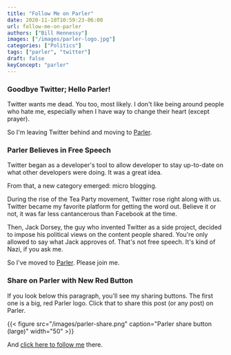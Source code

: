 ```yaml
---
title: "Follow Me on Parler"
date: 2020-11-10T10:59:23-06:00
url: follow-me-on-parler
authors: ["Bill Hennessy"]
images: ["/images/parler-logo.jpg"]
categories: ["Politics"]
tags: ["parler", "twitter"]
draft: false
keyConcept: "parler"
---
```


### Goodbye Twitter; Hello Parler!

Twitter wants me dead. You too, most likely. I don't like being around people who hate me, especially when I have way to change their heart (except prayer). 

So I'm leaving Twitter behind and moving to [Parler](https://parler.com/profile/Billhennessy). 

### Parler Believes in Free Speech

Twitter began as a developer's tool to allow developer to stay up-to-date on what other developers were doing. It was a great idea. 

From that, a new category emerged: micro blogging. 

During the rise of the Tea Party movement, Twitter rose right along with us. Twitter became my favorite platform for getting the word out. Believe it or not, it was far less cantancerous than Facebook at the time. 

Then, Jack Dorsey, the guy who invented Twitter as a side project, decided to impose his political views on the content people shared. You're only allowed to say what Jack approves of. That's not free speech. It's kind of Nazi, if you ask me.

So I've moved to [Parler](https://parler.com/profile/Billhennessy). Please join me.

### Share on Parler with New Red Button

If you look below this paragraph, you'll see my sharing buttons. The first one is a big, red Parler logo. Click that to share this post (or any post) on Parler. 

{{< figure src="/images/parler-share.png" caption="Parler share button (large)" width="50" >}}

And [click here to follow me](https://parler.com/profile/Billhennessy) there.


